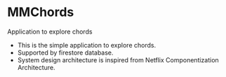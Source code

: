 # MMChords
Application to explore chords

 - This is the simple application to explore chords. 
 - Supported by firestore database.
 - System design architecture is inspired from Netflix Componentization Architecture.
